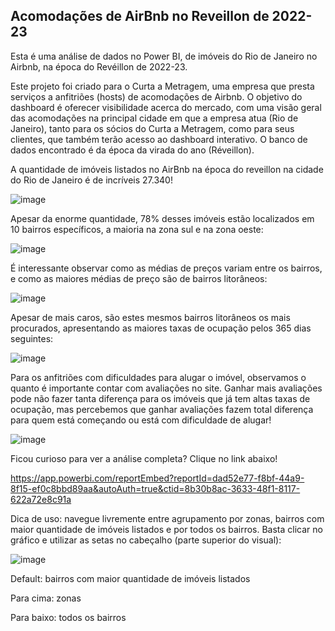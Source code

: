 ## Acomodações de AirBnb no Reveillon de 2022-23

Esta é uma análise de dados no Power BI, de imóveis do Rio de Janeiro no Airbnb, na época do Revéillon de 2022-23.

Este projeto foi criado para o Curta a Metragem, uma empresa que presta serviços a anfitriões (hosts) de acomodações de Airbnb. O objetivo do dashboard é oferecer visibilidade acerca do mercado, com uma visão geral das acomodações na principal cidade em que a empresa atua (Rio de Janeiro), tanto para os sócios do Curta a Metragem, como para seus clientes, que também terão acesso ao dashboard interativo. O banco de dados encontrado é da época da virada do ano (Réveillon).

A quantidade de imóveis listados no AirBnb na época do reveillon na cidade do Rio de Janeiro é de incríveis 27.340!

![image](https://github.com/gwollner/-PT-Airbnb-RJ/assets/151399588/d80cd7cd-623e-49cd-a299-2f117c53276b)

Apesar da enorme quantidade, 78% desses imóveis estão localizados em 10 bairros específicos, a maioria na zona sul e na zona oeste:

![image](https://github.com/gwollner/-PT-Airbnb-RJ/assets/151399588/1d18fa92-a083-46c0-a292-c700c32bcfa7)

É interessante observar como as médias de preços variam entre os bairros, e como as maiores médias de preço são de bairros litorâneos:

![image](https://github.com/gwollner/-PT-Airbnb-RJ/assets/151399588/19925d44-ad55-49ae-b7bf-5e3ef5917d87)

Apesar de mais caros, são estes mesmos bairros litorâneos os mais procurados, apresentando as maiores taxas de ocupação pelos 365 dias seguintes:

![image](https://github.com/gwollner/-PT-Airbnb-RJ/assets/151399588/f011a67e-b90d-41d6-89fa-1ff50cee0110)

Para os anfitriões com dificuldades para alugar o imóvel, observamos o quanto é importante contar com avaliações no site. 
Ganhar mais avaliações pode não fazer tanta diferença para os imóveis que já tem altas taxas de ocupação, mas percebemos que ganhar avaliações fazem total diferença para quem está começando ou está com dificuldade de alugar!

![image](https://github.com/gwollner/-PT-Airbnb-RJ/assets/151399588/e05c81f8-b7ef-46d9-b1b5-1636d0a35172)

Ficou curioso para ver a análise completa? Clique no link abaixo!

https://app.powerbi.com/reportEmbed?reportId=dad52e77-f8bf-44a9-8f15-ef0c8bbd89aa&autoAuth=true&ctid=8b30b8ac-3633-48f1-8117-622a72e8c91a

Dica de uso: navegue livremente entre agrupamento por zonas, bairros com maior quantidade de imóveis listados e por todos os bairros.
Basta clicar no gráfico e utilizar as setas no cabeçalho (parte superior do visual):

![image](https://github.com/gwollner/-PT-Airbnb-RJ/assets/151399588/0af165e6-5228-4609-a574-ba5f53049002)


  Default: bairros com maior quantidade de imóveis listados
  
  Para cima: zonas
  
  Para baixo: todos os bairros



